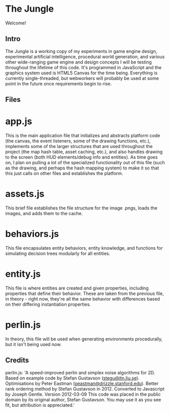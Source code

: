 # The Jungle
Welcome!

## Intro ##
The Jungle is a working copy of my experiments in game engine design, experimental artificial intelligence, procedural world generation, and various other wide-ranging game engine and design concepts I will be testing throughout the lifetime of this code. It's programmed in JavaScript and the graphics system used is HTML5 Canvas for the time being. Everything is currently single-threaded, but webworkers will probably be used at some point in the future once requirements begin to rise. 

## Files ##
 # app.js #
 This is the main application file that initializes and abstracts platform code (the canvas, the event listeners, some of the drawing functions, etc.), implements some of the larger structures that are used throughout the project (the map hash table, asset caching, etc.), and also handles drawing to the screen (both HUD elements/debug info and entities). As time goes on, I plan on pulling a lot of the specialized functionality out of this file (such as the drawing, and perhaps the hash mapping system) to make it so that this just calls on other files and establishes the platform. 

 # assets.js #
 This brief file establishes the file structure for the image .pngs, loads the images, and adds them to the cache.

 # behaviors.js # 
 This file encapsulates entity behaviors, entity knowledge, and functions for simulating decision trees modularly for all entities.

 # entity.js # 
 This file is where entities are created and given properties, including properties that define their behavior. These are taken from the previous file, in theory - right now, they're all the same behavior with differences based on their differing instantiation properties. 

 # perlin.js #
 In theory, this file will be used when generating environments procedurally, but it isn't being used now. 

## Credits ##
perlin.js:
'A speed-improved perlin and simplex noise algorithms for 2D.
Based on example code by Stefan Gustavson (stegu@itn.liu.se).
Optimisations by Peter Eastman (peastman@drizzle.stanford.edu).
Better rank ordering method by Stefan Gustavson in 2012.
Converted to Javascript by Joseph Gentle.
Version 2012-03-09
This code was placed in the public domain by its original author,
Stefan Gustavson. You may use it as you see fit, but
attribution is appreciated.'
